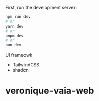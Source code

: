 
First, run the development server:

```bash
npm run dev
# or
yarn dev
# or
pnpm dev
# or
bun dev
```

UI frameowk
- TailwindCSS
- shadcn
# veronique-vaia-web
